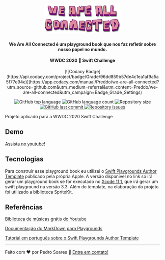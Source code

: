<h1 align="center">
    <img alt="Be the Hero" src="./We%20Are%20All%20Connected/PlaygroundBook/PrivateResources/Title.png" width="250px" />
</h1>

<h4 align="center">
  We Are All Connected é um playground book que nos faz refletir sobre nosso papel no mundo.
</h4>
<h4 align="center">
  WWDC 2020  Swift Challenge
</h4>

<p align="center">
  [![Codacy Badge](https://api.codacy.com/project/badge/Grade/96dd859b57de4c1ea1af9a5a5f77e94e)](https://app.codacy.com/manual/Preddo/we-are-all-connected?utm_source=github.com&utm_medium=referral&utm_content=Preddo/we-are-all-connected&utm_campaign=Badge_Grade_Settings)
</p>

<p align="center">
  <img alt="GitHub top language" src="https://img.shields.io/github/languages/top/Preddo/we-are-all-connected">
  <img alt="GitHub language count" src="https://img.shields.io/github/languages/count/Preddo/we-are-all-connected">
  <img alt="Repository size" src="https://img.shields.io/github/repo-size/Preddo/we-are-all-connected">
  
  <a href="https://github.com/Preddo/we-are-all-connected/commits/master">
    <img alt="GitHub last commit" src="https://img.shields.io/github/last-commit/Preddo/we-are-all-connected">
  </a>
  
  <a href="https://github.com/Preddo/we-are-all-connected/issues">
    <img alt="Repository issues" src="https://img.shields.io/github/issues/Preddo/we-are-all-connected">
  </a>
</p>

Projeto aplicado para a WWDC 2020 Swift Challenge

## Demo

[Assista no youtube!](https://www.youtube.com/watch?v=rNC6clBwlx0&t=2s)

## Tecnologias 
Para construir esse playground book eu utilizei o [Swift Playgrounds Author Template](https://developer.apple.com/download/more/?=Swift%20Playgrounds%20Author%20Template) públicado pela própria Apple. A versão disponível no link só irá gerar um playground book se for executado no [Xcode 11.1](https://developer.apple.com/download/more/?=Xcode%2011.1), que irá gerar um swift playground na versão 3.3. Além do template, na elaboração do projeto foi utilizado a biblioteca SpriteKit.

## Referências

[Biblioteca de músicas grátis do Youtube](https://www.youtube.com/audiolibrary/music?nv=1)

[Documentação do MarkDown para Playgrounds](https://developer.apple.com/library/archive/documentation/Xcode/Reference/xcode_markup_formatting_ref/index.html#//apple_ref/doc/uid/TP40016497-CH2-SW1)

[Tutorial em português sobre o Swift Playgrounds Author Template](https://www.youtube.com/watch?v=zSbsntPFVJM)

---
Feito com ♥ por Pedro Soares :wave: [Entre em contato!](https://www.linkedin.com/in/pedro-soares-0a075916a/)
